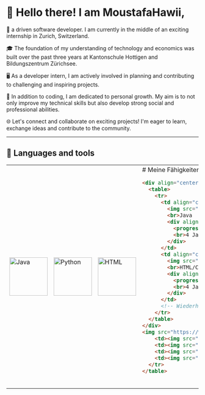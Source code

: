 
#  :city_sunrise: Hello there! I am MoustafaHawii,

:wave: a driven software developer. I am currently in the middle of an exciting internship in Zurich, Switzerland. 

:mortar_board: The foundation of my understanding of technology and economics was built over the past three years at Kantonschule Hottigen and Bildungszentrum Zürichsee.

:desktop_computer: As a developer intern, I am actively involved in planning and contributing to challenging and inspiring projects. 

:rocket: In addition to coding, I am dedicated to personal growth. My aim is to not only improve my technical skills but also develop strong social and professional abilities. 

:globe_with_meridians: Let's connect and collaborate on exciting projects! I'm eager to learn, exchange ideas and contribute to the community.

---

## :toolbox: Languages and tools

<table>
  <tr>
    <td><img src="https://cdn.icon-icons.com/icons2/2415/PNG/512/java_original_logo_icon_146458.png" alt="Java" style="width:100px"></td>
    <td><img src="https://logos-download.com/wp-content/uploads/2016/10/Python_logo_icon-700x697.png" alt="Python" style="width:100px"></td>
    <td><img src="https://cdn.icon-icons.com/icons2/2107/PNG/512/file_type_html_icon_130541.png" alt="HTML" style="width:100px"></td>
    <td># Meine Fähigkeiten

```html
<div align="center">
  <table>
    <tr>
      <td align="center" width="96">
        <img src="https://path_to_your_java_icon.png" width="48" height="48" alt="Java" />
        <br>Java
        <div align="center">
          <progress value="4" max="5"></progress>
          <br>4 Jahre
        </div>
      </td>
      <td align="center" width="96">
        <img src="https://path_to_your_html_css_icon.png" width="48" height="48" alt="HTML/CSS" />
        <br>HTML/CSS
        <div align="center">
          <progress value="4" max="5"></progress>
          <br>4 Jahre
        </div>
      </td>
      <!-- Wiederholen Sie die obige Struktur für jede Fähigkeit -->
    </tr>
  </table>
</div>
<img src="https://www.softorks.com/Images/css.jpg" alt="CSS" style="width:100px"></td>
    <td><img src="https://dwglogo.com/wp-content/uploads/2019/03/1800px-gnu_bash_logo.png" alt="Bash" style="width:100px"></td>
    <td><img src="https://daffyta.github.io/assets/img/icono/git.png" alt="git" style="width:100px"></td>
    <td><img src="https://creazilla-store.fra1.digitaloceanspaces.com/icons/3244353/powershell-icon-md.png" alt="PowerShell" style="width:100px"></td>
    <td><img src="https://azure.microsoft.com/svghandler/sql-database?width=600&amp;height=315" alt="SQL" style="width:100px"></td>
  </tr>
</table>


